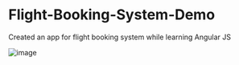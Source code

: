 # Flight-Booking-System-Demo
Created an app for flight booking system while learning Angular JS

![image](https://user-images.githubusercontent.com/37152406/166156986-795c98bf-20b1-403b-bd3f-293e23e263bf.png)

